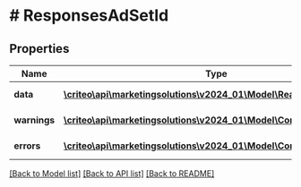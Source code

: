 # # ResponsesAdSetId

## Properties

Name | Type | Description | Notes
------------ | ------------- | ------------- | -------------
**data** | [**\criteo\api\marketingsolutions\v2024_01\Model\ReadModelAdSetId[]**](ReadModelAdSetId.md) |  | [optional] [readonly]
**warnings** | [**\criteo\api\marketingsolutions\v2024_01\Model\CommonProblem[]**](CommonProblem.md) |  | [optional] [readonly]
**errors** | [**\criteo\api\marketingsolutions\v2024_01\Model\CommonProblem[]**](CommonProblem.md) |  | [optional] [readonly]

[[Back to Model list]](../../README.md#models) [[Back to API list]](../../README.md#endpoints) [[Back to README]](../../README.md)
